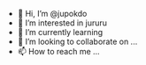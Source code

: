 - 👋 Hi, I’m @jupokdo
- 👀 I’m interested in jururu
- 🌱 I’m currently learning 
- 💞️ I’m looking to collaborate on ...
- 📫 How to reach me ...

<!---
jupokdo/jupokdo is a ✨ special ✨ repository because its `README.md` (this file) appears on your GitHub profile.
You can click the Preview link to take a look at your changes.
--->
